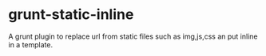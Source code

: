 grunt-static-inline
===================

A grunt plugin to replace url from static files such as img,js,css an put inline in a template.
